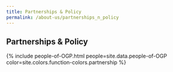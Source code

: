 ```yaml
---
title: Partnerships & Policy
permalink: /about-us/partnerships_n_policy
---
```


## **Partnerships & Policy**

{% include people-of-OGP.html people=site.data.people-of-OGP color=site.colors.function-colors.partnership  %}
